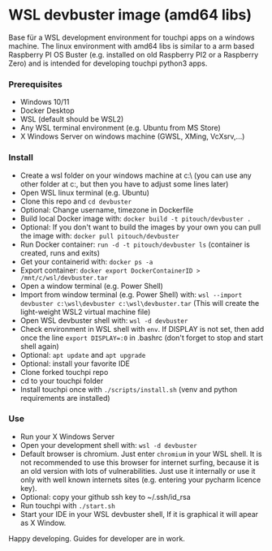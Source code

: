 # WSL devbuster image (amd64 libs)

Base für a WSL development environment for touchpi apps on a windows machine. The linux environment with amd64 libs is similar to a arm based Raspberry PI OS Buster (e.g. installed on old Raspberry PI2 or a Raspberry Zero) and is intended for developing touchpi python3 apps.

### Prerequisites
- Windows 10/11
- Docker Desktop
- WSL (default should be WSL2)
- Any WSL terminal environment (e.g. Ubuntu from MS Store)
- X Windows Server on windows machine (GWSL, XMing, VcXsrv,...)

### Install
- Create a wsl folder on your windows machine at c:\ (you can use any other folder at c:, but then you have to adjust some lines later)
- Open WSL linux terminal (e.g. Ubuntu)
- Clone this repo and `cd devbuster`
- Optional: Change username, timezone in Dockerfile
- Build local Docker image with: `docker build -t pitouch/devbuster .`
- Optional: If you don't want to build the images by your own you can pull the image with: `docker pull pitouch/devbuster`
- Run Docker container: `run -d -t pitouch/devbuster ls`  (container is created, runs and exits)
- Get your containerid with: `docker ps -a`
- Export container: `docker export DockerContainerID > /mnt/c/wsl/devbuster.tar`
- Open a window terminal (e.g. Power Shell)
- Import from window terminal (e.g. Power Shell) with: `wsl --import devbuster c:\wsl\devbuster c:\wsl\devbuster.tar` (This will create the light-weight WSL2 virtual machine file)
- Open WSL devbuster shell with: `wsl -d devbuster`
- Check environment in WSL shell with `env`. If DISPLAY is not set, then add once the line `export DISPLAY=:0` in .bashrc (don't forget to stop and start shell again)
- Optional: `apt update` and `apt upgrade`
- Optional: install your favorite IDE
- Clone forked touchpi repo
- cd to your touchpi folder
- Install touchpi once with `./scripts/install.sh` (venv and python requirements are installed)

### Use
- Run your X Windows Server
- Open your development shell with: `wsl -d devbuster`
- Default browser is chromium. Just enter `chromium` in your WSL shell. It is not recommended to use this browser for internet surfing, because it is an old version with lots of vulnerabilities. Just use it internally or use it only with well known internets sites (e.g. entering your pycharm licence key).
- Optional: copy your github ssh key to ~/.ssh/id_rsa 
- Run touchpi with `./start.sh`
- Start your IDE in your WSL devbuster shell, If it is graphical it will apear as X Window.


Happy developing. Guides for developer are in work.
